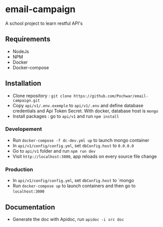 # email-campaign

A school project to learn restful API's

## Requirements


- NodeJs
- NPM
- Docker
- Docker-compose

## Installation

- Clone repository : `git clone https://github.com/Pochwar/email-campaign.git`
- Copy `api/v1/.env.exemple` to `api/v1/.env` and define database credentials and Api Token Secret. With docker, database host is `mongo`
- Install packages : go to `api/v1` and run `npm install`

### Developement
- Run `docker-compose -f dc-dev.yml up` to launch mongo container
- In `api/v1/config/config.yml`, set `dbConfig.host` to `0.0.0.0`
- Go to `api/v1` folder and run `npm run dev` 
- Visit `http://localhost:3000`, app reloads on every source file change

### Production
- In `api/v1/config/config.yml`, set `dbConfig.host` to `mongo
- Run `docker-compose up` to launch containers and then go to `localhost:3000`

## Documentation

- Generate the doc with Apidoc, run `apidoc -i src doc`